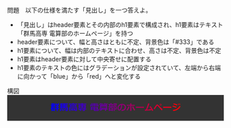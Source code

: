問題　以下の仕様を満たす「見出し」を一つ答えよ。
  - 「見出し」はheader要素とその内部のh1要素で構成され、h1要素はテキスト「群馬高専 電算部のホームページ」を持つ
  - header要素について、幅と高さはともに不定、背景色は「#333」である
  - h1要素について、幅は内部のテキストに合わせ、高さは不定、背景色は不定
  - h1要素はheader要素に対して中央寄せに配置する
  - h1要素のテキストの色にはグラデーションが設定されていて、左端から右端に向かって「blue」から「red」へと変化する

構図  
![3-1 gradient](../images/3-1gradient.png)
